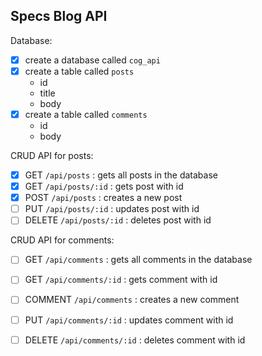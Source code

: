 ## Specs Blog API

Database:
- [X] create a database called `cog_api`
- [X] create a table called `posts`
  - id
  - title
  - body
- [X] create a table called `comments`
  - id
  - body

CRUD API for posts:
- [x] GET `/api/posts` : gets all posts in the database
- [x] GET `/api/posts/:id` : gets post with id
- [x] POST `/api/posts` : creates a new post
- [ ] PUT `/api/posts/:id` : updates post with id
- [ ] DELETE `/api/posts/:id` : deletes post with id

CRUD API for comments:
- [ ] GET `/api/comments` : gets all comments in the database
- [ ] GET `/api/comments/:id` : gets comment with id
- [ ] COMMENT `/api/comments` : creates a new comment
- [ ] PUT `/api/comments/:id` : updates comment with id
- [ ] DELETE `/api/comments/:id` : deletes comment with id

